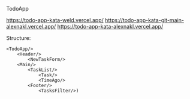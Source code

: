 TodoApp

https://todo-app-kata-weld.vercel.app/
https://todo-app-kata-git-main-alexnakl.vercel.app/
https://todo-app-kata-alexnakl.vercel.app/

Structure:

    <TodoApp/>
    	<Header/>
    		<NewTaskForm/>
    	<Main/>
    		<TaskList/>
    			<Task/>
    			<TimeAgo/>
    		<Footer/>
    			<TasksFilter/>)
